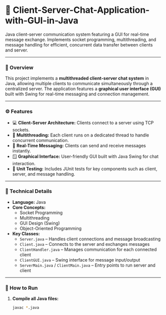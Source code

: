 # 💬 Client-Server-Chat-Application-with-GUI-in-Java
Java client-server communication system featuring a GUI for real-time message exchange. Implements socket programming, multithreading, and message handling for efficient, concurrent data transfer between clients and server.



-----------------
### 🧭 Overview  
This project implements a **multithreaded client-server chat system** in Java, allowing multiple clients to communicate simultaneously through a centralized server. The application features a **graphical user interface (GUI)** built with Swing for real-time messaging and connection management.

---

### ⚙️ Features  
- 💻 **Client-Server Architecture:** Clients connect to a server using TCP sockets.  
- 🔁 **Multithreading:** Each client runs on a dedicated thread to handle concurrent communication.  
- 💬 **Real-Time Messaging:** Clients can send and receive messages instantly.  
- 🪟 **Graphical Interface:** User-friendly GUI built with Java Swing for chat interaction.  
- 🧪 **Unit Testing:** Includes JUnit tests for key components such as client, server, and message handling.  

---

### 🧠 Technical Details  
- **Language:** Java  
- **Core Concepts:**  
  - Socket Programming  
  - Multithreading  
  - GUI Design (Swing)  
  - Object-Oriented Programming  
- **Key Classes:**  
  - `Server.java` – Handles client connections and message broadcasting  
  - `Client.java` – Connects to the server and exchanges messages  
  - `ClientHandler.java` – Manages communication for each connected client  
  - `ClientGUI.java` – Swing interface for message input/output  
  - `ServerMain.java` / `ClientMain.java` – Entry points to run server and client  

---

### 🚀 How to Run  
1. **Compile all Java files:**
   ```bash
   javac *.java
